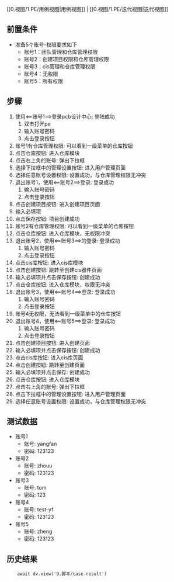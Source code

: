 [[0.视图/1.PE/用例视图|用例视图]] | [[0.视图/1.PE/迭代视图|迭代视图]]

## 前置条件

- 准备5个账号-权限要求如下
	- 账号1：团队管理和仓库管理权限
	- 账号2：创建项目权限和仓库管理权限
	- 账号3：cis管理和仓库管理权限
	- 账号4：无权限
	- 账号5：所有权限

## 步骤

1. 使用<==账号1==>登录pcb设计中心: 登陆成功
	1. 双击打开pe
	2. 输入账号密码
	3. 点击登录按钮
2. 账号1有仓库管理权限: 可以看到一级菜单的仓库按钮
3. 点击仓库按钮: 进入仓库模块
4. 点击右上角的账号: 弹出下拉框
5. 选择下拉框中的管理设置按钮: 进入用户管理页面
6. 选择任意账号设置权限: 设置成功，与仓库管理权限无冲突
7. 退出账号1，使用<==账号2==>登录: 登录成功
	1. 输入账号密码
	2. 点击登录按钮
9. 点击创建项目按钮: 进入创建项目页面
10. 输入必填项
11. 点击保存按钮: 项目创建成功
12. 账号2有仓库管理权限: 可以看到一级菜单的仓库按钮
13. 点击仓库按钮: 进入仓库模块，无权限冲突
14. 退出账号2，使用<==账号3==>的登录: 登录成功
	1. 输入账号密码
	2. 点击登录按钮
15. 点击cis库按钮: 进入cis库模块
16. 点击创建按钮: 跳转至创建cis器件页面
17. 输入必填项并点击保存按钮: 创建成功
18. 点击仓库按钮: 进入仓库模块，权限无冲突
19. 退出账号3，使用<==账号4==>登录: 登录成功
	1. 输入账号密码
	2. 点击登录按钮
20. 账号4无权限，无法看到一级菜单中的仓库按钮
21. 退出账号4，使用<==账号5==>登录: 登录成功
	1. 输入账号密码
	2. 点击登录按钮
22. 点击创建项目按钮: 进入创建页面
23. 输入必填项并点击保存按钮: 创建成功
24. 点击cis库按钮: 进入cis库页面
25. 点击创建按钮: 跳转至创建页面
26. 输入必填项并点击保存: 创建成功
27. 点击仓库按钮: 进入仓库模块
28. 点击右上角的账号: 弹出下拉框
29. 点击下拉框中的管理设置按钮: 进入用户管理页面
30. 选择任意账号设置权限: 设置成功，与仓库管理权限无冲突

## 测试数据

- 账号1
	- 账号: yangfan
	- 密码: 123123
- 账号2
	- 账号: zhouu
	- 密码: 123123
- 账号3
	- 账号: tom
	- 密码: 123
- 账号4
	- 账号: test-yf
	- 密码: 123123
- 账号5
	- 账号: zheng
	- 密码: 123123

## 历史结果

```dataviewjs
    await dv.view('9.脚本/case-result')
```

